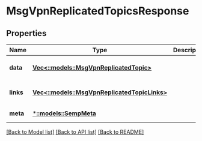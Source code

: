 # MsgVpnReplicatedTopicsResponse

## Properties
Name | Type | Description | Notes
------------ | ------------- | ------------- | -------------
**data** | [**Vec<::models::MsgVpnReplicatedTopic>**](MsgVpnReplicatedTopic.md) |  | [optional] [default to null]
**links** | [**Vec<::models::MsgVpnReplicatedTopicLinks>**](MsgVpnReplicatedTopicLinks.md) |  | [optional] [default to null]
**meta** | [***::models::SempMeta**](SempMeta.md) |  | [default to null]

[[Back to Model list]](../README.md#documentation-for-models) [[Back to API list]](../README.md#documentation-for-api-endpoints) [[Back to README]](../README.md)



